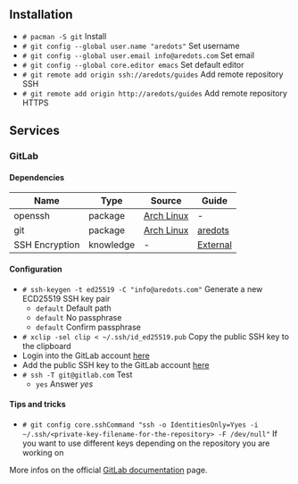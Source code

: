 ## Installation

* `# pacman -S git` Install
* `# git config --global user.name "aredots"` Set username
* `# git config --global user.email info@aredots.com` Set email 
* `# git config --global core.editor emacs` Set default editor
* `# git remote add origin ssh://aredots/guides` Add remote repository SSH
* `# git remote add origin http://aredots/guides` Add remote repository HTTPS

## Services
### GitLab
#### Dependencies

| Name    | Type    | Source | Guide |
| ------- | ------- | ------ | ----- |
| openssh | package | [Arch Linux](https://security.archlinux.org/package/openssh)| - |
| git     | package | [Arch Linux](https://security.archlinux.org/package/git)| [aredots](https://gitlab.com/aredots/guides/blob/master/doc/en/application/git.md) |
| SSH Encryption| knowledge | - | [External](https://www.digitalocean.com/community/tutorials/understanding-the-ssh-encryption-and-connection-process)

#### Configuration
* `# ssh-keygen -t ed25519 -C "info@aredots.com"` Generate a new ECD25519 SSH key pair
	+ `default` Default path
	+ `default` No passphrase
	+ `default` Confirm passphrase
* `# xclip -sel clip < ~/.ssh/id_ed25519.pub` Copy the public SSH key to the clipboard
* Login into the GitLab account [here](https://gitlab.com/users/sign_in)
* Add the public SSH key to the GitLab account [here](https://gitlab.com/profile/keys)
* `# ssh -T git@gitlab.com` Test
	+ `yes` Answer *yes*

#### Tips and tricks
* `# git config core.sshCommand "ssh -o IdentitiesOnly=Yyes -i ~/.ssh/<private-key-filename-for-the-repository> -F /dev/null"` If you want to use different keys depending on the repository you are working on

More infos on the official [GitLab documentation](https://gitlab.com/help/ssh/README) page. 
